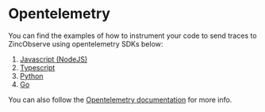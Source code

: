 # Opentelemetry

You can find the examples of how to instrument your code to send traces to ZincObserve using opentelemetry SDKs below:

1. [Javascript (NodeJS)](./node.js.md)
1. [Typescript](./typescript.md)
1. [Python](./python.md)
1. [Go](./go.md)


You can also follow the [Opentelemetry documentation](https://opentelemetry.io/docs/instrumentation/) for more info.

